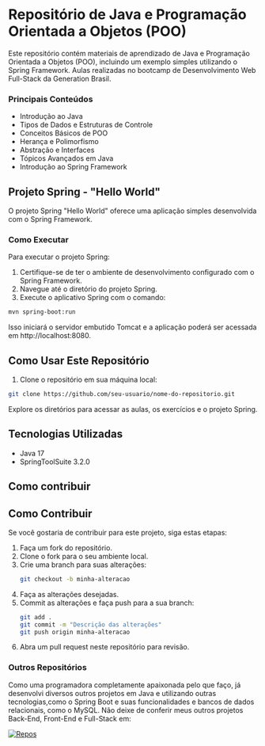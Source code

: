 # Repositório de Java e Programação Orientada a Objetos (POO)

Este repositório contém materiais de aprendizado de Java e Programação Orientada a Objetos (POO), incluindo um exemplo simples utilizando o Spring Framework.
Aulas realizadas no bootcamp de Desenvolvimento Web Full-Stack da Generation Brasil.

### Principais Conteúdos
- Introdução ao Java
- Tipos de Dados e Estruturas de Controle
- Conceitos Básicos de POO
- Herança e Polimorfismo
- Abstração e Interfaces
- Tópicos Avançados em Java
- Introdução ao Spring Framework

## Projeto Spring - "Hello World"

O projeto Spring "Hello World" oferece uma aplicação simples desenvolvida com o Spring Framework.

### Como Executar

Para executar o projeto Spring:

1. Certifique-se de ter o ambiente de desenvolvimento configurado com o Spring Framework.
2. Navegue até o diretório do projeto Spring.
3. Execute o aplicativo Spring com o comando:

```bash
mvn spring-boot:run
```

Isso iniciará o servidor embutido Tomcat e a aplicação poderá ser acessada em http://localhost:8080.

## Como Usar Este Repositório

1. Clone o repositório em sua máquina local:

```bash
git clone https://github.com/seu-usuario/nome-do-repositorio.git
```

Explore os diretórios para acessar as aulas, os exercícios e o projeto Spring.

## Tecnologias Utilizadas

- Java 17
- SpringToolSuite 3.2.0

## Como contribuir

## Como Contribuir

Se você gostaria de contribuir para este projeto, siga estas etapas:

1. Faça um fork do repositório.
2. Clone o fork para o seu ambiente local.
3. Crie uma branch para suas alterações:
   ```bash
   git checkout -b minha-alteracao
4. Faça as alterações desejadas.
5. Commit as alterações e faça push para a sua branch:
   ```bash
   git add .
   git commit -m "Descrição das alterações"
   git push origin minha-alteracao
   ```
6. Abra um pull request neste repositório para revisão.

### Outros Repositórios
Como uma programadora completamente apaixonada pelo que faço, já desenvolvi diversos outros projetos em Java e utilizando outras tecnologias,como o Spring Boot e suas funcionalidades e bancos de dados relacionais, como o MySQL.
Não deixe de conferir meus outros projetos Back-End, Front-End e Full-Stack em:<br>

[![Repos](https://img.shields.io/badge/My%20others%20Repositories-purple)](https://github.com/als-samara?tab=repositories)
